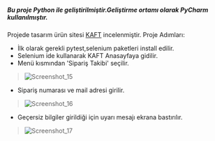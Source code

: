 ##### Bu proje Python ile geliştirilmiştir.Geliştirme ortamı olarak PyCharm kullanılmıştır.
Projede tasarım ürün sitesi [KAFT](https://www.kaft.com/) incelenmiştir.
Proje Adımları:
* İlk olarak gerekli pytest,selenium paketleri install edilir.
* Selenium ide kullanarak KAFT Anasayfaya gidilir.
* Menü kısmından 'Sipariş Takibi' seçilir.
> ![Screenshot_15](https://user-images.githubusercontent.com/46262318/146571500-9af35f76-fc00-4944-a63c-43f756d83302.jpg)

* Sipariş numarası ve mail adresi girilir.
> ![Screenshot_16](https://user-images.githubusercontent.com/46262318/146571541-353e32ff-6e95-4cfb-ab61-45af23ad8caf.jpg)

* Geçersiz bilgiler girildiği için uyarı mesajı ekrana bastırılır.
> ![Screenshot_17](https://user-images.githubusercontent.com/46262318/146571572-f9bb7446-f224-4a61-8a5d-f638539dabe8.jpg)
